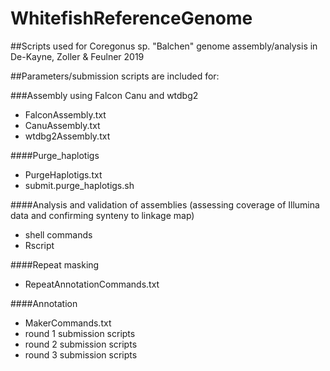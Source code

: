 # WhitefishReferenceGenome
##Scripts used for Coregonus sp. "Balchen" genome assembly/analysis in De-Kayne, Zoller &amp; Feulner 2019

##Parameters/submission scripts are included for:

###Assembly using Falcon Canu and wtdbg2 
- FalconAssembly.txt
- CanuAssembly.txt
- wtdbg2Assembly.txt

####Purge_haplotigs
- PurgeHaplotigs.txt
- submit.purge_haplotigs.sh

####Analysis and validation of assemblies (assessing coverage of Illumina data and confirming synteny to linkage map)
- shell commands
- Rscript

####Repeat masking
- RepeatAnnotationCommands.txt

####Annotation
- MakerCommands.txt
- round 1 submission scripts
- round 2 submission scripts
- round 3 submission scripts








